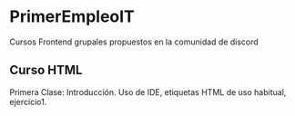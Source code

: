 # PrimerEmpleoIT
Cursos Frontend grupales propuestos en la comunidad de discord

## Curso HTML 
Primera Clase:
Introducción. Uso de IDE, etiquetas HTML de uso habitual, ejercicio1.

